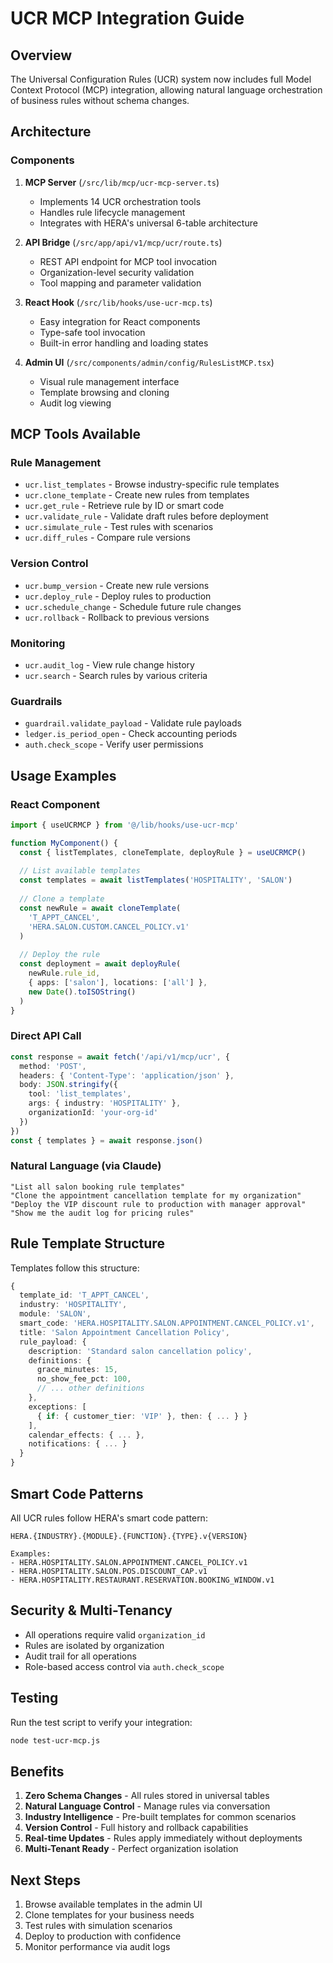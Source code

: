 # UCR MCP Integration Guide

## Overview

The Universal Configuration Rules (UCR) system now includes full Model Context Protocol (MCP) integration, allowing natural language orchestration of business rules without schema changes.

## Architecture

### Components

1. **MCP Server** (`/src/lib/mcp/ucr-mcp-server.ts`)
   - Implements 14 UCR orchestration tools
   - Handles rule lifecycle management
   - Integrates with HERA's universal 6-table architecture

2. **API Bridge** (`/src/app/api/v1/mcp/ucr/route.ts`)
   - REST API endpoint for MCP tool invocation
   - Organization-level security validation
   - Tool mapping and parameter validation

3. **React Hook** (`/src/lib/hooks/use-ucr-mcp.ts`)
   - Easy integration for React components
   - Type-safe tool invocation
   - Built-in error handling and loading states

4. **Admin UI** (`/src/components/admin/config/RulesListMCP.tsx`)
   - Visual rule management interface
   - Template browsing and cloning
   - Audit log viewing

## MCP Tools Available

### Rule Management
- `ucr.list_templates` - Browse industry-specific rule templates
- `ucr.clone_template` - Create new rules from templates
- `ucr.get_rule` - Retrieve rule by ID or smart code
- `ucr.validate_rule` - Validate draft rules before deployment
- `ucr.simulate_rule` - Test rules with scenarios
- `ucr.diff_rules` - Compare rule versions

### Version Control
- `ucr.bump_version` - Create new rule versions
- `ucr.deploy_rule` - Deploy rules to production
- `ucr.schedule_change` - Schedule future rule changes
- `ucr.rollback` - Rollback to previous versions

### Monitoring
- `ucr.audit_log` - View rule change history
- `ucr.search` - Search rules by various criteria

### Guardrails
- `guardrail.validate_payload` - Validate rule payloads
- `ledger.is_period_open` - Check accounting periods
- `auth.check_scope` - Verify user permissions

## Usage Examples

### React Component

```typescript
import { useUCRMCP } from '@/lib/hooks/use-ucr-mcp'

function MyComponent() {
  const { listTemplates, cloneTemplate, deployRule } = useUCRMCP()
  
  // List available templates
  const templates = await listTemplates('HOSPITALITY', 'SALON')
  
  // Clone a template
  const newRule = await cloneTemplate(
    'T_APPT_CANCEL',
    'HERA.SALON.CUSTOM.CANCEL_POLICY.v1'
  )
  
  // Deploy the rule
  const deployment = await deployRule(
    newRule.rule_id,
    { apps: ['salon'], locations: ['all'] },
    new Date().toISOString()
  )
}
```

### Direct API Call

```typescript
const response = await fetch('/api/v1/mcp/ucr', {
  method: 'POST',
  headers: { 'Content-Type': 'application/json' },
  body: JSON.stringify({
    tool: 'list_templates',
    args: { industry: 'HOSPITALITY' },
    organizationId: 'your-org-id'
  })
})
const { templates } = await response.json()
```

### Natural Language (via Claude)

```
"List all salon booking rule templates"
"Clone the appointment cancellation template for my organization"
"Deploy the VIP discount rule to production with manager approval"
"Show me the audit log for pricing rules"
```

## Rule Template Structure

Templates follow this structure:

```typescript
{
  template_id: 'T_APPT_CANCEL',
  industry: 'HOSPITALITY',
  module: 'SALON',
  smart_code: 'HERA.HOSPITALITY.SALON.APPOINTMENT.CANCEL_POLICY.v1',
  title: 'Salon Appointment Cancellation Policy',
  rule_payload: {
    description: 'Standard salon cancellation policy',
    definitions: {
      grace_minutes: 15,
      no_show_fee_pct: 100,
      // ... other definitions
    },
    exceptions: [
      { if: { customer_tier: 'VIP' }, then: { ... } }
    ],
    calendar_effects: { ... },
    notifications: { ... }
  }
}
```

## Smart Code Patterns

All UCR rules follow HERA's smart code pattern:

```
HERA.{INDUSTRY}.{MODULE}.{FUNCTION}.{TYPE}.v{VERSION}

Examples:
- HERA.HOSPITALITY.SALON.APPOINTMENT.CANCEL_POLICY.v1
- HERA.HOSPITALITY.SALON.POS.DISCOUNT_CAP.v1
- HERA.HOSPITALITY.RESTAURANT.RESERVATION.BOOKING_WINDOW.v1
```

## Security & Multi-Tenancy

- All operations require valid `organization_id`
- Rules are isolated by organization
- Audit trail for all operations
- Role-based access control via `auth.check_scope`

## Testing

Run the test script to verify your integration:

```bash
node test-ucr-mcp.js
```

## Benefits

1. **Zero Schema Changes** - All rules stored in universal tables
2. **Natural Language Control** - Manage rules via conversation
3. **Industry Intelligence** - Pre-built templates for common scenarios
4. **Version Control** - Full history and rollback capabilities
5. **Real-time Updates** - Rules apply immediately without deployments
6. **Multi-Tenant Ready** - Perfect organization isolation

## Next Steps

1. Browse available templates in the admin UI
2. Clone templates for your business needs
3. Test rules with simulation scenarios
4. Deploy to production with confidence
5. Monitor performance via audit logs